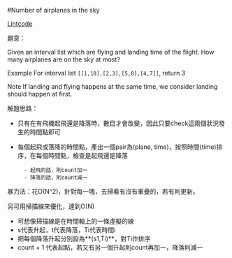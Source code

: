 #Number of airplanes in the sky

[Lintcode](http://www.lintcode.com/en/problem/number-of-airplanes-in-the-sky/)

題意：

Given an interval list which are flying and landing time of the flight. How many airplanes are on the sky at most?

Example
For interval list ```[[1,10],[2,3],[5,8],[4,7]]```, return 3

Note
If landing and flying happens at the same time, we consider landing should happen at first.

解題思路：

- 只有在有飛機起飛還是降落時，數目才會改變，因此只要check這兩個狀況發生的時間點即可

- 每個起飛或落降的時間點，產出一個pair為(plane, time)，按照時間(time)排序，在每個時間點，檢查是起飛還是降落

        - 起飛的話，則count加一
        - 降落的話，則count減一
        
        
暴力法：花O(N^2)，針對每一塊，去掃看有沒有重疊的，若有則更新。

另可用掃描線來優化，達到O(N)

- 可想像掃描線是在時間軸上的一條虛擬的線
- s代表升起，t代表降落，Ti代表時間i
- 把每個降落升起分別設為**(s1,Ti)**，對Ti作排序
- count + 1 代表起點，若又有另一個升起則count再加一，降落則減一